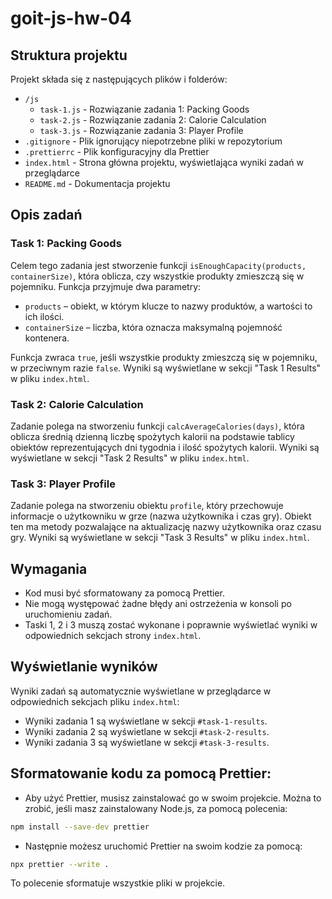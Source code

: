 # goit-js-hw-04

## Struktura projektu
Projekt składa się z następujących plików i folderów:
- `/js`
  - `task-1.js` - Rozwiązanie zadania 1: Packing Goods
  - `task-2.js` - Rozwiązanie zadania 2: Calorie Calculation
  - `task-3.js` - Rozwiązanie zadania 3: Player Profile
- `.gitignore` - Plik ignorujący niepotrzebne pliki w repozytorium
- `.prettierrc` - Plik konfiguracyjny dla Prettier
- `index.html` - Strona główna projektu, wyświetlająca wyniki zadań w przeglądarce
- `README.md` - Dokumentacja projektu

## Opis zadań

### Task 1: Packing Goods
Celem tego zadania jest stworzenie funkcji `isEnoughCapacity(products, containerSize)`, która oblicza, czy wszystkie produkty zmieszczą się w pojemniku. Funkcja przyjmuje dwa parametry:
- `products` – obiekt, w którym klucze to nazwy produktów, a wartości to ich ilości.
- `containerSize` – liczba, która oznacza maksymalną pojemność kontenera.

Funkcja zwraca `true`, jeśli wszystkie produkty zmieszczą się w pojemniku, w przeciwnym razie `false`. Wyniki są wyświetlane w sekcji "Task 1 Results" w pliku `index.html`.

### Task 2: Calorie Calculation
Zadanie polega na stworzeniu funkcji `calcAverageCalories(days)`, która oblicza średnią dzienną liczbę spożytych kalorii na podstawie tablicy obiektów reprezentujących dni tygodnia i ilość spożytych kalorii. Wyniki są wyświetlane w sekcji "Task 2 Results" w pliku `index.html`.

### Task 3: Player Profile
Zadanie polega na stworzeniu obiektu `profile`, który przechowuje informacje o użytkowniku w grze (nazwa użytkownika i czas gry). Obiekt ten ma metody pozwalające na aktualizację nazwy użytkownika oraz czasu gry. Wyniki są wyświetlane w sekcji "Task 3 Results" w pliku `index.html`.

## Wymagania
- Kod musi być sformatowany za pomocą Prettier.
- Nie mogą występować żadne błędy ani ostrzeżenia w konsoli po uruchomieniu zadań.
- Taski 1, 2 i 3 muszą zostać wykonane i poprawnie wyświetlać wyniki w odpowiednich sekcjach strony `index.html`.

## Wyświetlanie wyników
Wyniki zadań są automatycznie wyświetlane w przeglądarce w odpowiednich sekcjach pliku `index.html`:
- Wyniki zadania 1 są wyświetlane w sekcji `#task-1-results`.
- Wyniki zadania 2 są wyświetlane w sekcji `#task-2-results`.
- Wyniki zadania 3 są wyświetlane w sekcji `#task-3-results`.

## Sformatowanie kodu za pomocą Prettier:

* Aby użyć Prettier, musisz zainstalować go w swoim projekcie. Można to zrobić, jeśli masz zainstalowany Node.js, za pomocą polecenia:
  
```bash
npm install --save-dev prettier
```

* Następnie możesz uruchomić Prettier na swoim kodzie za pomocą:

```bash
npx prettier --write .
```

To polecenie sformatuje wszystkie pliki w projekcie.
